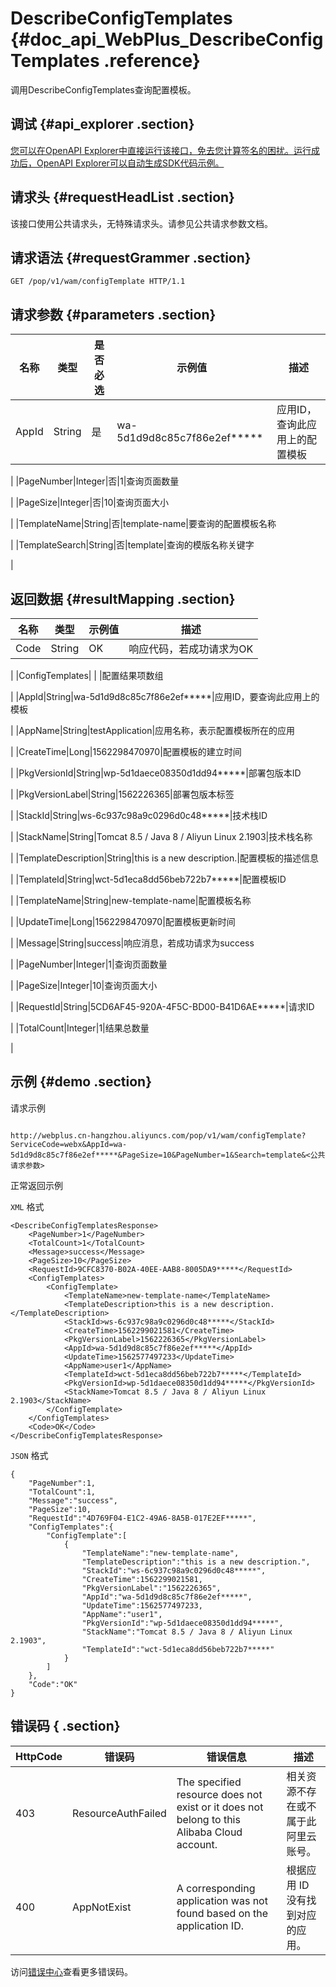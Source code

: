 # DescribeConfigTemplates {#doc_api_WebPlus_DescribeConfigTemplates .reference}

调用DescribeConfigTemplates查询配置模板。

## 调试 {#api_explorer .section}

[您可以在OpenAPI Explorer中直接运行该接口，免去您计算签名的困扰。运行成功后，OpenAPI Explorer可以自动生成SDK代码示例。](https://api.aliyun.com/#product=WebPlus&api=DescribeConfigTemplates&type=ROA&version=2019-03-20)

## 请求头 {#requestHeadList .section}

该接口使用公共请求头，无特殊请求头。请参见公共请求参数文档。

## 请求语法 {#requestGrammer .section}

```
GET /pop/v1/wam/configTemplate HTTP/1.1
```

## 请求参数 {#parameters .section}

|名称|类型|是否必选|示例值|描述|
|--|--|----|---|--|
|AppId|String|是|wa-5d1d9d8c85c7f86e2ef\*\*\*\*\*|应用ID，查询此应用上的配置模板

 |
|PageNumber|Integer|否|1|查询页面数量

 |
|PageSize|Integer|否|10|查询页面大小

 |
|TemplateName|String|否|template-name|要查询的配置模板名称

 |
|TemplateSearch|String|否|template|查询的模版名称关键字

 |

## 返回数据 {#resultMapping .section}

|名称|类型|示例值|描述|
|--|--|---|--|
|Code|String|OK|响应代码，若成功请求为OK

 |
|ConfigTemplates| | |配置结果项数组

 |
|AppId|String|wa-5d1d9d8c85c7f86e2ef\*\*\*\*\*|应用ID，要查询此应用上的模板

 |
|AppName|String|testApplication|应用名称，表示配置模板所在的应用

 |
|CreateTime|Long|1562298470970|配置模板的建立时间

 |
|PkgVersionId|String|wp-5d1daece08350d1dd94\*\*\*\*\*|部署包版本ID

 |
|PkgVersionLabel|String|1562226365|部署包版本标签

 |
|StackId|String|ws-6c937c98a9c0296d0c48\*\*\*\*\*|技术栈ID

 |
|StackName|String|Tomcat 8.5 / Java 8 / Aliyun Linux 2.1903|技术栈名称

 |
|TemplateDescription|String|this is a new description.|配置模板的描述信息

 |
|TemplateId|String|wct-5d1eca8dd56beb722b7\*\*\*\*\*|配置模板ID

 |
|TemplateName|String|new-template-name|配置模板名称

 |
|UpdateTime|Long|1562298470970|配置模板更新时间

 |
|Message|String|success|响应消息，若成功请求为success

 |
|PageNumber|Integer|1|查询页面数量

 |
|PageSize|Integer|10|查询页面大小

 |
|RequestId|String|5CD6AF45-920A-4F5C-BD00-B41D6AE\*\*\*\*\*|请求ID

 |
|TotalCount|Integer|1|结果总数量

 |

## 示例 {#demo .section}

请求示例

``` {#request_demo}

http://webplus.cn-hangzhou.aliyuncs.com/pop/v1/wam/configTemplate?ServiceCode=webx&AppId=wa-5d1d9d8c85c7f86e2ef*****&PageSize=10&PageNumber=1&Search=template&<公共请求参数>

```

正常返回示例

`XML` 格式

``` {#xml_return_success_demo}
<DescribeConfigTemplatesResponse>
    <PageNumber>1</PageNumber>
    <TotalCount>1</TotalCount>
    <Message>success</Message>
    <PageSize>10</PageSize>
    <RequestId>9CFC8370-B02A-40EE-AAB8-8005DA9*****</RequestId>
    <ConfigTemplates>
        <ConfigTemplate>
            <TemplateName>new-template-name</TemplateName>
            <TemplateDescription>this is a new description.</TemplateDescription>
            <StackId>ws-6c937c98a9c0296d0c48*****</StackId>
            <CreateTime>1562299021581</CreateTime>
            <PkgVersionLabel>1562226365</PkgVersionLabel>
            <AppId>wa-5d1d9d8c85c7f86e2ef*****</AppId>
            <UpdateTime>1562577497233</UpdateTime>
            <AppName>user1</AppName>
            <TemplateId>wct-5d1eca8dd56beb722b7*****</TemplateId>
            <PkgVersionId>wp-5d1daece08350d1dd94*****</PkgVersionId>
            <StackName>Tomcat 8.5 / Java 8 / Aliyun Linux 2.1903</StackName>
        </ConfigTemplate>
    </ConfigTemplates>
    <Code>OK</Code>
</DescribeConfigTemplatesResponse>
```

`JSON` 格式

``` {#json_return_success_demo}
{
	"PageNumber":1,
	"TotalCount":1,
	"Message":"success",
	"PageSize":10,
	"RequestId":"4D769F04-E1C2-49A6-8A5B-017E2EF*****",
	"ConfigTemplates":{
		"ConfigTemplate":[
			{
				"TemplateName":"new-template-name",
				"TemplateDescription":"this is a new description.",
				"StackId":"ws-6c937c98a9c0296d0c48*****",
				"CreateTime":1562299021581,
				"PkgVersionLabel":"1562226365",
				"AppId":"wa-5d1d9d8c85c7f86e2ef*****",
				"UpdateTime":1562577497233,
				"AppName":"user1",
				"PkgVersionId":"wp-5d1daece08350d1dd94*****",
				"StackName":"Tomcat 8.5 / Java 8 / Aliyun Linux 2.1903",
				"TemplateId":"wct-5d1eca8dd56beb722b7*****"
			}
		]
	},
	"Code":"OK"
}
```

## 错误码 { .section}

|HttpCode|错误码|错误信息|描述|
|--------|---|----|--|
|403|ResourceAuthFailed|The specified resource does not exist or it does not belong to this Alibaba Cloud account.|相关资源不存在或不属于此阿里云账号。|
|400|AppNotExist|A corresponding application was not found based on the application ID.|根据应用 ID 没有找到对应的应用。|

访问[错误中心](https://error-center.aliyun.com/status/product/WebPlus)查看更多错误码。

